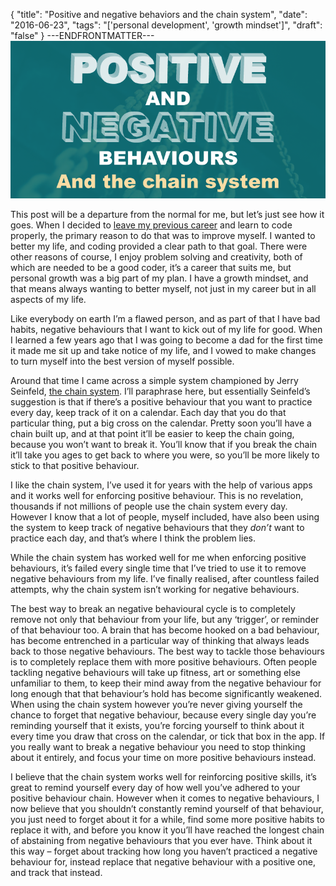{
  "title": "Positive and negative behaviors and the chain system",
  "date": "2016-06-23",
  "tags": "['personal development', 'growth mindset']",
  "draft": "false"
}
---ENDFRONTMATTER---
![Positive and negative behaviors and the chain system](media/positive-and-negative-behaviours-and-the-chain-system.png "Positive and negative behaviors and the chain system")

This post will be a departure from the normal for me, but let’s just see how it goes. When I decided to <a href="hello-world.html" id="link">leave my previous career</a> and learn to code properly, the primary reason to do that was to improve myself. I wanted to better my life, and coding provided a clear path to that goal. There were other reasons of course, I enjoy problem solving and creativity, both of which are needed to be a good coder, it’s a career that suits me, but personal growth was a big part of my plan. I have a growth mindset, and that means always wanting to better myself, not just in my career but in all aspects of my life. 

Like everybody on earth I’m a flawed person, and as part of that I have bad habits, negative behaviours that I want to kick out of my life for good. When I learned a few years ago that I was going to become a dad for the first time it made me sit up and take notice of my life, and I vowed to make changes to turn myself into the best version of myself possible.

Around that time I came across a simple system championed by Jerry Seinfeld, <a href="https://lifehacker.com/281626/jerry-seinfelds-productivity-secret" id="link">the chain system</a>. I’ll paraphrase here, but essentially Seinfeld’s suggestion is that if there’s a positive behaviour that you want to practice every day, keep track of it on a calendar. Each day that you do that particular thing, put a big cross on the calendar. Pretty soon you’ll have a chain built up, and at that point it’ll be easier to keep the chain going, because you won’t want to break it. You’ll know that if you break the chain it’ll take you ages to get back to where you were, so you’ll be more likely to stick to that positive behaviour.

I like the chain system, I’ve used it for years with the help of various apps and it works well for enforcing positive behaviour. This is no revelation, thousands if not millions of people use the chain system every day. However I know that a lot of people, myself included, have also been using the system to keep track of negative behaviours that they *don’t* want to practice each day, and that’s where I think the problem lies.

While the chain system has worked well for me when enforcing positive behaviours, it’s failed every single time that I’ve tried to use it to remove negative behaviours from my life. I’ve finally realised, after countless failed attempts, why the chain system isn’t working for negative behaviours.

The best way to break an negative behavioural cycle is to completely remove not only that behaviour from your life, but any ‘trigger’, or reminder of that behaviour too. A brain that has become hooked on a bad behaviour, has become entrenched in a particular way of thinking that always leads back to those negative behaviours. The best way to tackle those behaviours is to completely replace them with more positive behaviours. Often people tackling negative behaviours will take up fitness, art or something else unfamiliar to them, to keep their mind away from the negative behaviour for long enough that that behaviour’s hold has become significantly weakened. When using the chain system however you’re never giving yourself the chance to forget that negative behaviour, because every single day you’re reminding yourself that it exists, you’re forcing yourself to think about it every time you draw that cross on the calendar, or tick that box in the app. If you really want to break a negative behaviour you need to stop thinking about it entirely, and focus your time on more positive behaviours instead.

I believe that the chain system works well for reinforcing positive skills, it’s great to remind yourself every day of how well you’ve adhered to your positive behaviour chain. However when it comes to negative behaviours, I now believe that you shouldn’t constantly remind yourself of that behaviour, you just need to forget about it for a while, find some more positive habits to replace it with, and before you know it you’ll have reached the longest chain of abstaining from negative behaviours that you ever have. Think about it this way – forget about tracking how long you haven’t practiced a negative behaviour for, instead replace that negative behaviour with a positive one, and track that instead.